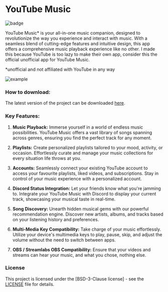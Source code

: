 # YouTube Music
![badge](https://badgen.net/github/release/iTzNao/YouTube-Music)

YouTube Music* is your all-in-one music companion, designed to revolutionize the way you experience and interact with music. With a seamless blend of cutting-edge features and intuitive design, this app offers a comprehensive music playback experience like no other. I made this because YouTube is too lazy to make their own app, consider this the official unofficial app for YouTube Music.

*unofficial and not affiliated with YouTube in any way

![example](example.gif)

### How to download:
The latest version of the project can be downloaded [here](https://github.com/iTzNao/YouTube-Music/releases/latest).

### Key Features:

1.  **Music Playback:** Immerse yourself in a world of endless music possibilities. YouTube Music offers a vast library of songs spanning across genres, ensuring you find the perfect track for any moment.
    
2.  **Playlists:** Create personalized playlists tailored to your mood, activity, or occasion. Effortlessly curate and manage your music collections for every situation life throws at you.
    
3.  **Accounts:** Seamlessly connect your existing YouTube account to access your favourite playlists, liked videos, and subscriptions. Stay in control of your music experience with a personalized account.
    
4.  **Discord Status Integration:** Let your friends know what you're jamming to. Integrate your YouTube Music with Discord to display your current track, showcasing your musical taste in real-time.
    
5.  **Song Discovery:** Unearth hidden musical gems with our powerful recommendation engine. Discover new artists, albums, and tracks based on your listening history and preferences.
    
6.  **Multi-Media Key Compatibility:** Take charge of your music effortlessly. Utilize your device's multimedia keys to play, pause, skip, and adjust the volume without the need to switch between apps.

7.  **OBS / Streamlabs OBS Compatibility:** Ensure that your videos and streams can hear your music, and what you chose, nothing else.

### License

This project is licensed under the [BSD-3-Clause license] - see the [LICENSE](LICENSE) file for details.

